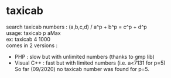 # taxicab
search taxicab numbers : (a,b,c,d) / a^p + b^p = c^p + d^p<br/>
usage: taxicab p aMax<br/>
ex: taxicab 4 1000<br/>
comes in 2 versions :<br/>
 - PHP : slow but with unlimited numbers (thanks to gmp lib)<br/>
 - Visual C++ : fast but with limited numbers (i.e. a<7131 for p=5)<br/>
So far (09/2020) no taxicab number was found for p=5.
